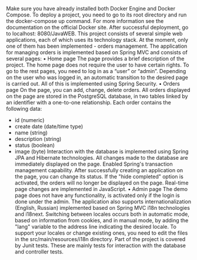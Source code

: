 Make sure you have already installed both Docker Engine and Docker Compose. To deploy a project, you need to go to its root directory and run the docker-compose up command. For more information see the documentation on the official Docker site. After successful deployment, go to localhost: 8080/JavaWEB. 
This project consists of several simple web applications, each of which uses its technology stack. At the moment, only one of them has been implemented - orders management. 
The application for managing orders is implemented based on Spring MVC and consists of several pages: 
• Home page
The page provides a brief description of the project. The home page does not require the user to have certain rights. To go to the rest pages, you need to log in as a “user” or “admin”. Depending on the user who was logged in, an automatic transition to the desired page is carried out. All of this is implemented using Spring Security. 
• Orders page
On the page, you can add, change, delete orders. All orders displayed on the page are stored in the PostgreSQL database, in two tables linked by an identifier with a one-to-one relationship. Each order contains the following data: 
- id (numeric)
- create date (date/time type)
- name (string)
- description (string)
- status (boolean)
- image (byte)
Interaction with the database is implemented using Spring JPA and Hibernate technologies. All changes made to the database are immediately displayed on the page. Enabled Spring's transaction management capability. After successfully creating an application on the page, you can change its status. If the "hide completed" option is activated, the orders will no longer be displayed on the page. Real-time page changes are implemented in JavaScript. 
• Admin page 
The demo page does not have any functionality, is activated only if the login is done under the admin. The application also supports internationalization (English, Russian) implemented based on Spring MVC i18n technologies and i18next. Switching between locales occurs both in automatic mode, based on information from cookies, and in manual mode, by adding the "lang" variable to the address line indicating the desired locale. To support your locales or change existing ones, you need to edit the files in the src/main/resources/i18n directory. 
Part of the project is covered by Junit tests. These are mainly tests for interaction with the database and controller tests.
